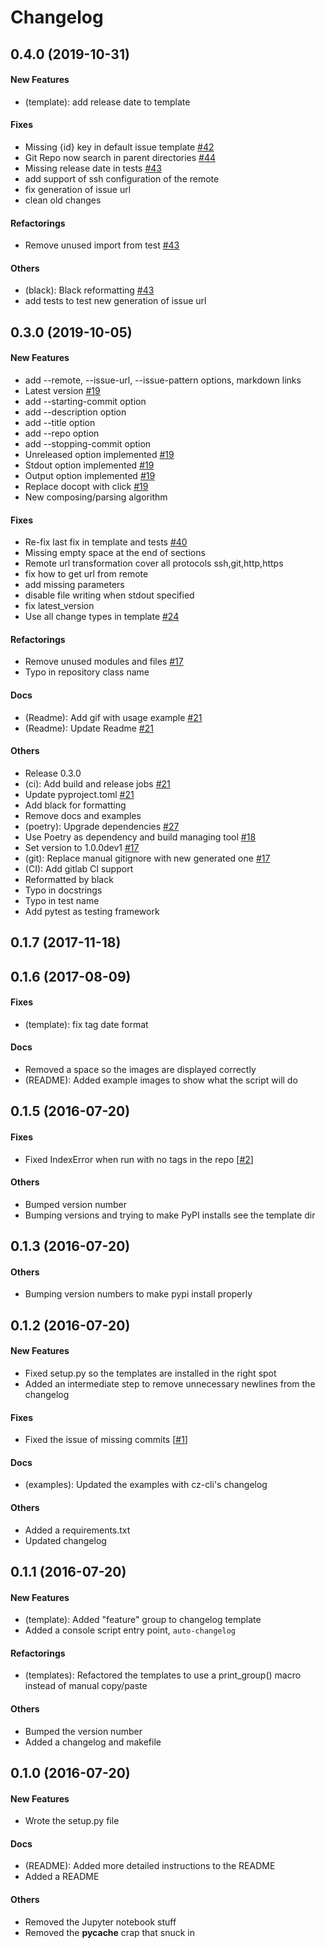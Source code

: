 # Changelog

## 0.4.0 (2019-10-31)

#### New Features

* (template): add release date to template
#### Fixes

* Missing {id} key in default issue template [#42](https://github.com/Michael-F-Bryan/auto-changelog/issues/42)
* Git Repo now search in parent directories [#44](https://github.com/Michael-F-Bryan/auto-changelog/issues/44)
* Missing release date in tests [#43](https://github.com/Michael-F-Bryan/auto-changelog/issues/43)
* add support of ssh configuration of the remote
* fix generation of issue url
* clean old changes
#### Refactorings

* Remove unused import from test [#43](https://github.com/Michael-F-Bryan/auto-changelog/issues/43)
#### Others

* (black): Black reformatting [#43](https://github.com/Michael-F-Bryan/auto-changelog/issues/43)
* add tests to test new generation of issue url

## 0.3.0 (2019-10-05)

#### New Features

* add --remote, --issue-url, --issue-pattern options, markdown links
* Latest version [#19](https://github.com/Michael-F-Bryan/auto-changelog/issues/19)
* add --starting-commit option
* add --description option
* add --title option
* add --repo option
* add --stopping-commit option
* Unreleased option implemented [#19](https://github.com/Michael-F-Bryan/auto-changelog/issues/19)
* Stdout option implemented [#19](https://github.com/Michael-F-Bryan/auto-changelog/issues/19)
* Output option implemented [#19](https://github.com/Michael-F-Bryan/auto-changelog/issues/19)
* Replace docopt with click [#19](https://github.com/Michael-F-Bryan/auto-changelog/issues/19)
* New composing/parsing algorithm
#### Fixes

* Re-fix last fix in template and tests [#40](https://github.com/Michael-F-Bryan/auto-changelog/issues/40)
* Missing empty space at the end of sections
* Remote url transformation cover all protocols ssh,git,http,https
* fix how to get url from remote
* add missing parameters
* disable file writing when stdout specified
* fix latest_version
* Use all change types in template [#24](https://github.com/Michael-F-Bryan/auto-changelog/issues/24)
#### Refactorings

* Remove unused modules and files [#17](https://github.com/Michael-F-Bryan/auto-changelog/issues/17)
* Typo in repository class name
#### Docs

* (Readme): Add gif with usage example [#21](https://github.com/Michael-F-Bryan/auto-changelog/issues/21)
* (Readme): Update Readme [#21](https://github.com/Michael-F-Bryan/auto-changelog/issues/21)
#### Others

* Release 0.3.0
* (ci): Add build and release jobs [#21](https://github.com/Michael-F-Bryan/auto-changelog/issues/21)
* Update pyproject.toml [#21](https://github.com/Michael-F-Bryan/auto-changelog/issues/21)
* Add black for formatting
* Remove docs and examples
* (poetry): Upgrade dependencies [#27](https://github.com/Michael-F-Bryan/auto-changelog/issues/27)
* Use Poetry as dependency and build managing tool [#18](https://github.com/Michael-F-Bryan/auto-changelog/issues/18)
* Set version to 1.0.0dev1 [#17](https://github.com/Michael-F-Bryan/auto-changelog/issues/17)
* (git): Replace manual gitignore with new generated one [#17](https://github.com/Michael-F-Bryan/auto-changelog/issues/17)
* (CI): Add gitlab CI support
* Reformatted by black
* Typo in docstrings
* Typo in test name
* Add pytest as testing framework

## 0.1.7 (2017-11-18)


## 0.1.6 (2017-08-09)

#### Fixes

* (template): fix tag date format
#### Docs

* Removed a space so the images are displayed correctly
* (README): Added example images to show what the script will do

## 0.1.5 (2016-07-20)

#### Fixes

* Fixed IndexError when run with no tags in the repo [[#2](https://github.com/Michael-F-Bryan/auto-changelog/issues/2)]
#### Others

* Bumped version number
* Bumping versions and trying to make PyPI installs see the template dir

## 0.1.3 (2016-07-20)

#### Others

* Bumping version numbers to make pypi install properly

## 0.1.2 (2016-07-20)

#### New Features

* Fixed setup.py so the templates are installed in the right spot
* Added an intermediate step to remove unnecessary newlines from the changelog
#### Fixes

* Fixed the issue of missing commits [[#1](https://github.com/Michael-F-Bryan/auto-changelog/issues/1)]
#### Docs

* (examples): Updated the examples with cz-cli's changelog
#### Others

* Added a requirements.txt
* Updated changelog

## 0.1.1 (2016-07-20)

#### New Features

* (template): Added "feature" group to changelog template
* Added a console script entry point, `auto-changelog`
#### Refactorings

* (templates): Refactored the templates to use a print_group() macro instead of manual copy/paste
#### Others

* Bumped the version number
* Added a changelog and makefile

## 0.1.0 (2016-07-20)

#### New Features

* Wrote the setup.py file
#### Docs

* (README): Added more detailed instructions to the README
* Added a README
#### Others

* Removed the Jupyter notebook stuff
* Removed the __pycache__ crap that snuck in

